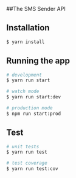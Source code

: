 ##The SMS Sender API

## Installation

```bash
$ yarn install
```

## Running the app

```bash
# development
$ yarn run start

# watch mode
$ yarn run start:dev

# production mode
$ npm run start:prod
```

## Test

```bash
# unit tests
$ yarn run test

# test coverage
$ yarn run test:cov
```
